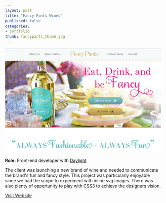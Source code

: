 ```yaml
---
layout: post
title: "Fancy Pants Wines"
published: false
categories:
- portfolio
thumb: fancypants_thumb.jpg
---
```


<img src="/assets/images/portfolio/fancypants_main.jpg" alt="Fancy Pants Wines">

**Role:** Front-end developer with [Daylight](http://thedaylightstudio.com)

The client was launching a new brand of wine and needed to communicate the brand's fun and fancy style. This project was particularly enjoyable since we had the scope to experiment with inline svg images. There was also plenty of oppertunity to play with CSS3 to achieve the designers vision.

[Visit Website](http://www.fancypantswines.com)

